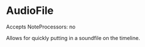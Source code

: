 # AudioFile

Accepts NoteProcessors: no

Allows for quickly putting in a soundfile on the timeline.
